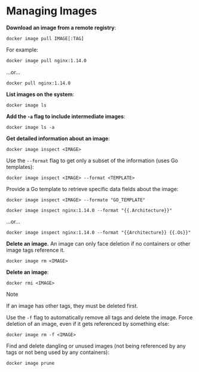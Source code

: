 # Managing Images

**Download an image from a remote registry**:

```
docker image pull IMAGE[:TAG]
```

For example:

```zsh
docker image pull nginx:1.14.0
```

...or...

```
docker pull nginx:1.14.0
```

**List images on the system**:

```
docker image ls
```

**Add the `-a` flag to include intermediate images**:

```
docker image ls -a
```

**Get detailed information about an image**:

```
docker image inspect <IMAGE>
```

Use the `--format` flag to get only a subset of the information (uses Go templates):

```
docker image inspect <IMAGE> --format <TEMPLATE>
```

Provide a Go template to retrieve specific data fields about the image:

```
docker image inspect <IMAGE> --formate "GO_TEMPLATE"
```

```
docker image inspect nginx:1.14.0 --format "{{.Architecture}}"
```

...or...

```
docker image inspect nginx:1.14.0 --format "{{Architecture}} {{.Os}}"
```

**Delete an image.** An image can only face deletion if no containers or other image tags reference it.

```
docker image rm <IMAGE>
```

**Delete an image**:

```
docker rmi <IMAGE>
```

> [!NOTE]
>
> If an image has other tags, they must be deleted first.

Use the `-f` flag to automatically remove all tags and delete the image. Force deletion of an image, even if it gets referenced by something else:

```
docker image rm -f <IMAGE>
```

Find and delete dangling or unused images (not being referenced by any tags or not beng used by any containers):

```
docker image prune
```
